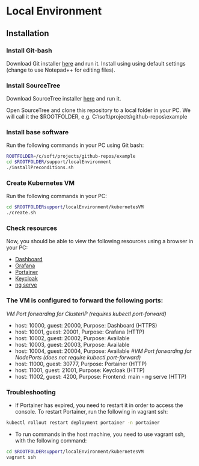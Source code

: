 # Local Environment

## Installation

### Install Git-bash

Download Git installer [here](https://gitforwindows.org/) and run it.
   Install using using default settings (change to use Notepad++ for editing files).

### Install SourceTree

Download SourceTree installer [here](https://www.sourcetreeapp.com/) and run it.

Open SourceTree and clone this repository to a local folder in your PC.
We will call it the $ROOTFOLDER, e.g. C:\soft\projects\github-repos\example

### Install base software

Run the following commands in your PC using Git bash:
```bash
ROOTFOLDER=/c/soft/projects/github-repos/example
cd $ROOTFOLDER/support/localEnvironment
./installPreconditions.sh
```

### Create Kubernetes VM

Run the following commands in your PC:
```bash
cd $ROOTFOLDERsupport/localEnvironment/kubernetesVM
./create.sh
```

### Check resources

Now, you should be able to view the following resources using a browser in your PC:
* [Dashboard](https://localhost:10000)
* [Grafana](http://localhost:10001)
* [Portainer](http://localhost:11000)
* [Keycloak](http://localhost:11001)
* [ng serve](http://localhost:11002)

### The VM is configured to forward the following ports:

*VM Port forwarding for ClusterIP (requires kubectl port-forward)*
* host: 10000, guest: 20000, Purpose: Dashboard (HTTPS)
* host: 10001, guest: 20001, Purpose: Grafana (HTTP)
* host: 10002, guest: 20002, Purpose: Available
* host: 10003, guest: 20003, Purpose: Available
* host: 10004, guest: 20004, Purpose: Available
*#VM Port forwarding for NodePorts (does not require kubectl port-forward)*
* host: 11000, guest: 30777, Purpose: Portainer (HTTP)
* host: 11001, guest: 21001, Purpose: Keycloak (HTTP)
* host: 11002, guest: 4200, Purpose: Frontend: main - ng serve (HTTP)

### Troubleshooting

* If Portainer has expired, you need to restart it in order to access the console. To restart Portainer, run the following in vagrant ssh:
```bash
kubectl rollout restart deployment portainer -n portainer
```

* To run commands in the host machine, you need to use vagrant ssh, with the following command:
```bash
cd $ROOTFOLDERsupport/localEnvironment/kubernetesVM
vagrant ssh
```




